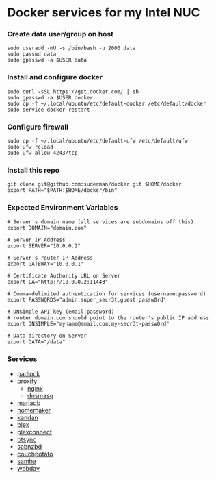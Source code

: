 # Docker services for my Intel NUC

### Create data user/group on host
```
sudo useradd -mU -s /bin/bash -u 2000 data
sudo passwd data
sudo gpasswd -a $USER data  
```

### Install and configure docker
```
sudo curl -sSL https://get.docker.com/ | sh
sudo gpasswd -a $USER docker  
sudo cp -f ~/.local/ubuntu/etc/default-docker /etc/default/docker  
sudo service docker restart  
```

### Configure firewall
```
sudo cp -f ~/.local/ubuntu/etc/default-ufw /etc/default/ufw  
sudo ufw reload  
sudo ufw allow 4243/tcp  
```

### Install this repo
```
git clone git@github.com:suderman/docker.git $HOME/docker
export PATH="$PATH:$HOME/docker/bin"
```

### Expected Environment Variables

```
# Server's domain name (all services are subdomains off this)  
export DOMAIN="domain.com"  

# Server IP Address  
export SERVER="10.0.0.2"  

# Server's router IP Address
export GATEWAY="10.0.0.1"

# Certificate Authority URL on Server
export CA="http://10.0.0.2:11443"

# Comma-delimited authentication for services (username:password)
export PASSWORDS="admin:super_secr3t,guest:passw0rd"

# DNSimple API key (email:password)
# router.domain.com should point to the router's public IP address
export DNSIMPLE="myname@email.com:my-secr3t-passw0rd"  

# Data directory on Server
export DATA="/data"
```

### Services

- [padlock](https://github.com/suderman/padlock)
- [proxify](https://github.com/suderman/proxify)
  - [nginx](http://nginx.org/)
  - [dnsmasq](http://www.thekelleys.org.uk/dnsmasq/doc.html)
- [mariadb](https://mariadb.org/)
- [homemaker](https://github.com/suderman/homemaker)
- [kandan](http://http://getkandan.com/)
- [plex](https://plex.tv/)
- [plexconnect](https://github.com/iBaa/PlexConnect)
- [btsync](https://www.getsync.com/)
- [sabnzbd](http://sabnzbd.org/)
- [couchpotato](https://couchpota.to/)
- [samba](https://www.samba.org/)
- [webdav](http://httpd.apache.org/docs/2.2/mod/mod_dav.html)

